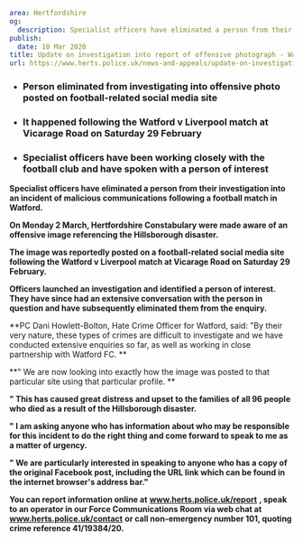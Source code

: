 ```yaml
area: Hertfordshire
og:
  description: Specialist officers have eliminated a person from their investigation into an incident of malicious communications following a football match in Watford.
publish:
  date: 10 Mar 2020
title: Update on investigation into report of offensive photograph - Watford
url: https://www.herts.police.uk/news-and-appeals/update-on-investigation-into-report-of-offensive-photograph-watford
```

* ### **Person eliminated from investigating into offensive photo posted on football-related social media site**

 * ### **It happened following the Watford v Liverpool match at Vicarage Road on Saturday 29 February**

 * ### **Specialist officers have been working closely with the football club and have spoken with a person of interest**

**Specialist officers have eliminated a person from their investigation into an incident of malicious communications following a football match in Watford.**

**On Monday 2 March, Hertfordshire Constabulary were made aware of an offensive image referencing the Hillsborough disaster.**

**The image was reportedly posted on a football-related social media site following the Watford v Liverpool match at Vicarage Road on Saturday 29 February.**

**Officers launched an investigation and identified a person of interest. They have since had an extensive conversation with the person in question and have subsequently eliminated them from the enquiry.**

**PC Dani Howlett-Bolton, Hate Crime Officer for Watford, said: "By their very nature, these types of crimes are difficult to investigate and we have conducted extensive enquiries so far, as well as working in close partnership with Watford FC. **

**" We are now looking into exactly how the image was posted to that particular site using that particular profile. **

**" This has caused great distress and upset to the families of all 96 people who died as a result of the Hillsborough disaster.**

**" I am asking anyone who has information about who may be responsible for this incident to do the right thing and come forward to speak to me as a matter of urgency.**

**" We are particularly interested in speaking to anyone who has a copy of the original Facebook post, including the URL link which can be found in the internet browser's address bar."**

**You can report information online at** **www.herts.police.uk/report** **, speak to an operator in our Force Communications Room via web chat at** **www.herts.police.uk/contact** **or call non-emergency number 101, quoting crime reference 41/19384/20.**
